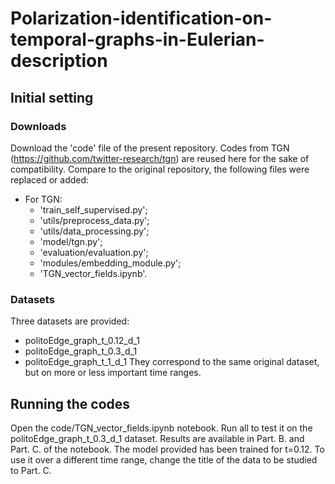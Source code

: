
# Polarization-identification-on-temporal-graphs-in-Eulerian-description

## Initial setting

### Downloads

Download the 'code' file of the present repository. Codes from TGN (https://github.com/twitter-research/tgn) are reused here for the sake of compatibility.
Compare to the original repository, the following files were replaced or added:
 - For TGN:
   - 'train_self_supervised.py';
   - 'utils/preprocess_data.py';
   - 'utils/data_processing.py';
   - 'model/tgn.py';
   - 'evaluation/evaluation.py';
   - 'modules/embedding_module.py';
   - 'TGN_vector_fields.ipynb'.

### Datasets

Three datasets are provided:
  - politoEdge_graph_t_0.12_d_1
  - politoEdge_graph_t_0.3_d_1
  - politoEdge_graph_t_1_d_1
They correspond to the same original dataset, but on more or less important time ranges.

## Running the codes

Open the code/TGN_vector_fields.ipynb notebook. Run all to test it on the politoEdge_graph_t_0.3_d_1 dataset. Results are available in Part. B. and Part. C. of the notebook.
The model provided has been trained for t=0.12. To use it over a different time range, change the title of the data to be studied to Part. C.
